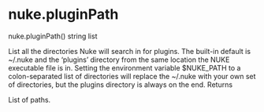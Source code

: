 # nuke.pluginPath
nuke.pluginPath()  string list

List all the directories Nuke will search in for plugins.
The built-in default is ~/.nuke and the ‘plugins’ directory from the same location the NUKE executable file is in. Setting the environment variable $NUKE_PATH to a colon-separated list of directories will replace the ~/.nuke with your own set of directories, but the plugins directory is always on the end.
Returns

List of paths.